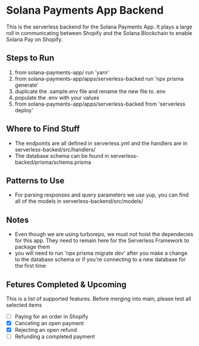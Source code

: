 # Solana Payments App Backend

This is the serverless backend for the Solana Payments App. It plays a large roll in communicating between Shopify and the Solana Blockchain to enable Solana Pay on Shopify.

## Steps to Run

1. from solana-payments-app/ run 'yarn'
2. from solana-payments-app/apps/serverless-backed run 'npx prisma generate'
3. duplicate the .sample.env file and rename the new file to .env
4. populate the .env with your values
5. from solana-payments-app/apps/serverless-backed from 'serverless deploy'

## Where to Find Stuff

-   The endpoints are all defined in serverless.yml and the handlers are in serverless-backed/src/handlers/
-   The database schema can be found in serverless-backed/prisma/schema.prisma

## Patterns to Use

-   For parsing responses and query parameters we use yup, you can find all of the models in serverless-backend/src/models/

## Notes

-   Even though we are using turborepo, we must not hoist the dependecies for this app. They need to remain here for the Serverless Framework to package them
-   you will need to run 'npx prisma migrate dev' after you make a change to the database schema or if you're connecting to a new database for the first time

## Fetures Completed & Upcoming

This is a list of supported features. Before merging into main, please test all selected items

-   [ ] Paying for an order in Shopify
-   [x] Canceling an open payment
-   [x] Rejecting an open refund
-   [ ] Refunding a completed payment
